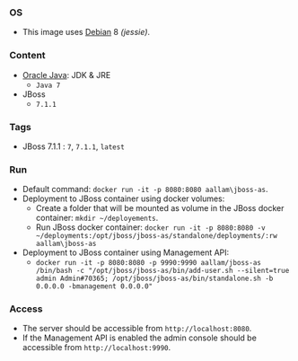 ### OS
* This image uses [Debian][1] 8 _(jessie)_.

### Content
* [Oracle Java][2]: JDK & JRE
  * `Java 7`
* JBoss
  * `7.1.1`

### Tags
* JBoss 7.1.1 : `7`, `7.1.1`, `latest`

### Run
* Default command: `docker run -it -p 8080:8080 aallam\jboss-as`.
* Deployment to JBoss container using docker volumes:
  * Create a folder that will be mounted as volume in the JBoss docker container: `mkdir ~/deployements`. 
  * Run JBoss docker container: `docker run -it -p 8080:8080 -v ~/deployments:/opt/jboss/jboss-as/standalone/deployments/:rw aallam\jboss-as`
* Deployment to JBoss container using Management API:
  * `docker run -it -p 8080:8080 -p 9990:9990 aallam/jboss-as /bin/bash -c "/opt/jboss/jboss-as/bin/add-user.sh --silent=true admin Admin#70365; /opt/jboss/jboss-as/bin/standalone.sh -b 0.0.0.0 -bmanagement 0.0.0.0"`

### Access
* The server should be accessible from `http://localhost:8080`. 
* If the Management API is enabled the admin console should be accessible from `http://localhost:9990`.

[1]: https://hub.docker.com/_/debian/
[2]: https://hub.docker.com/r/aallam/jboss-as/
